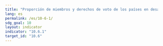 ```yaml
---
title: "Proporción de miembros y derechos de voto de los países en desarrollo en las organizaciones internacionales"
lang: es
permalink: /es/10-6-1/
sdg_goal: 10
layout: indicator
indicator: "10.6.1"
target_id: "10.6"
---
```


